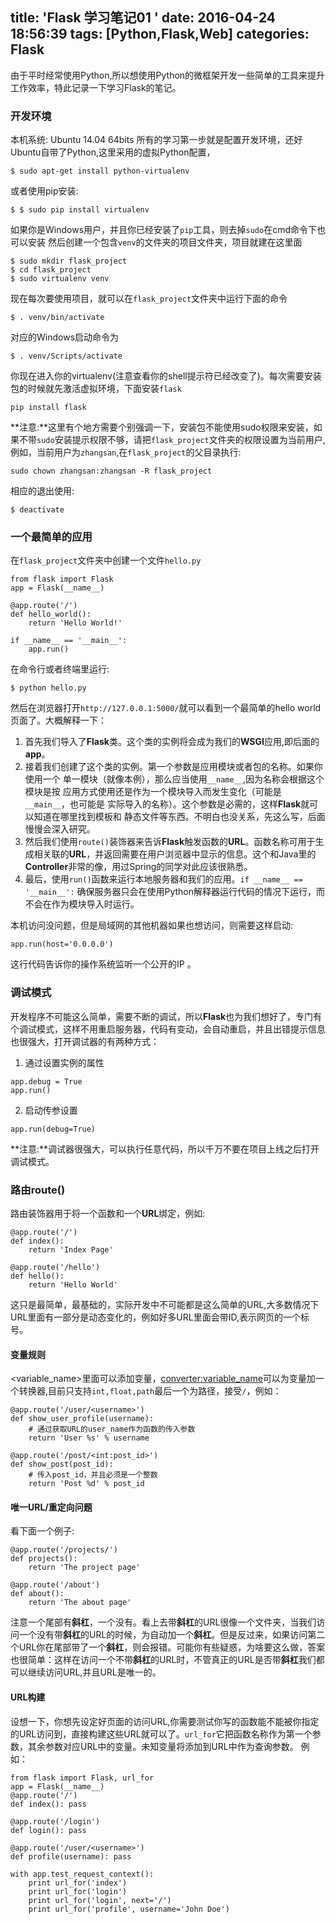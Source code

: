 ﻿title: 'Flask 学习笔记01 '
date: 2016-04-24 18:56:39
tags: [Python,Flask,Web]
categories: Flask
---
由于平时经常使用Python,所以想使用Python的微框架开发一些简单的工具来提升工作效率，特此记录一下学习Flask的笔记。

### 开发环境
本机系统: Ubuntu 14.04 64bits
所有的学习第一步就是配置开发环境，还好Ubuntu自带了Python,这里采用的虚拟Python配置，
```
$ sudo apt-get install python-virtualenv
```
或者使用pip安装:
```
$ $ sudo pip install virtualenv
```
如果你是Windows用户，并且你已经安装了`pip`工具，则去掉`sudo`在cmd命令下也可以安装
然后创建一个包含`venv`的文件夹的项目文件夹，项目就建在这里面
```
$ sudo mkdir flask_project
$ cd flask_project
$ sudo virtualenv venv
```
现在每次要使用项目，就可以在`flask_project`文件夹中运行下面的命令
```
$ . venv/bin/activate
```
对应的Windows启动命令为
```
$ . venv/Scripts/activate
```
你现在进入你的virtualenv(注意查看你的shell提示符已经改变了)。每次需要安装包的时候就先激活虚拟环境，下面安装`flask`
```
pip install flask
```
**注意:**这里有个地方需要个别强调一下，安装包不能使用sudo权限来安装，如果不带`sudo`安装提示权限不够，请把`flask_project`文件夹的权限设置为当前用户,例如，当前用户为`zhangsan`,在`flask_project`的父目录执行:
```
sudo chown zhangsan:zhangsan -R flask_project
```
相应的退出使用:
```
$ deactivate
```

### 一个最简单的应用
在`flask_project`文件夹中创建一个文件`hello.py`
```
from flask import Flask
app = Flask(__name__)

@app.route('/')
def hello_world():
    return 'Hello World!'

if __name__ == '__main__':
    app.run()
```
在命令行或者终端里运行:
```
$ python hello.py
```
然后在浏览器打开`http://127.0.0.1:5000/`就可以看到一个最简单的hello world页面了。大概解释一下：
1. 首先我们导入了**Flask**类。这个类的实例将会成为我们的**WSGI**应用,即后面的**app**。
2. 接着我们创建了这个类的实例。第一个参数是应用模块或者包的名称。如果你使用一个 单一模块（就像本例），那么应当使用`__name__`,因为名称会根据这个模块是按 应用方式使用还是作为一个模块导入而发生变化（可能是`__main__`，也可能是 实际导入的名称）。这个参数是必需的，这样**Flask**就可以知道在哪里找到模板和 静态文件等东西。不明白也没关系，先这么写，后面慢慢会深入研究。
3. 然后我们使用`route()`装饰器来告诉**Flask**触发函数的**URL**。函数名称可用于生成相关联的**URL**，并返回需要在用户浏览器中显示的信息。这个和Java里的**Controller**非常的像，用过Spring的同学对此应该很熟悉。
4. 最后，使用`run()`函数来运行本地服务器和我们的应用。`if __name__ == '__main__':` 确保服务器只会在使用Python解释器运行代码的情况下运行，而不会在作为模块导入时运行。

本机访问没问题，但是局域网的其他机器如果也想访问，则需要这样启动:
```
app.run(host='0.0.0.0')
```
这行代码告诉你的操作系统监听一个公开的IP 。

### 调试模式
开发程序不可能这么简单，需要不断的调试，所以**Flask**也为我们想好了，专门有个调试模式，这样不用重启服务器，代码有变动，会自动重启，并且出错提示信息也很强大，打开调试器的有两种方式：
1. 通过设置实例的属性
```
app.debug = True
app.run()
```
2. 启动传参设置
```
app.run(debug=True)
```
**注意:**调试器很强大，可以执行任意代码，所以千万不要在项目上线之后打开调试模式。

### 路由route()
路由装饰器用于将一个函数和一个**URL**绑定，例如:
```
@app.route('/')
def index():
    return 'Index Page'

@app.route('/hello')
def hello():
    return 'Hello World'
```
这只是最简单，最基础的，实际开发中不可能都是这么简单的URL,大多数情况下URL里面有一部分是动态变化的，例如好多URL里面会带ID,表示网页的一个标号。

#### 变量规则
<variable_name>里面可以添加变量，<converter:variable_name>可以为变量加一个转换器,目前只支持`int,float,path`最后一个为路径，接受`/`，例如：
```
@app.route('/user/<username>')
def show_user_profile(username):
    # 通过获取URL的user_name作为函数的传入参数
    return 'User %s' % username

@app.route('/post/<int:post_id>')
def show_post(post_id):
    # 传入post_id，并且必须是一个整数
    return 'Post %d' % post_id
```

#### 唯一URL/重定向问题
看下面一个例子:
```
@app.route('/projects/')
def projects():
    return 'The project page'

@app.route('/about')
def about():
    return 'The about page'
```
注意一个尾部有**斜杠**，一个没有。看上去带**斜杠**的URL很像一个文件夹，当我们访问一个没有带**斜杠**的URL的时候，为自动加一个**斜杠**。但是反过来，如果访问第二个URL你在尾部带了一个**斜杠**，则会报错。可能你有些疑惑，为啥要这么做，答案也很简单：这样在访问一个不带**斜杠**的URL时，不管真正的URL是否带**斜杠**我们都可以继续访问URL,并且URL是唯一的。

#### URL构建
设想一下，你想先设定好页面的访问URL,你需要测试你写的函数能不能被你指定的URL访问到，直接构建这些URL就可以了。`url_for`它把函数名称作为第一个参数，其余参数对应URL中的变量。未知变量将添加到URL中作为查询参数。 例如：
```
from flask import Flask, url_for
app = Flask(__name__)
@app.route('/')
def index(): pass

@app.route('/login')
def login(): pass

@app.route('/user/<username>')
def profile(username): pass

with app.test_request_context():
	print url_for('index')
	print url_for('login')
	print url_for('login', next='/')
	print url_for('profile', username='John Doe')
```
